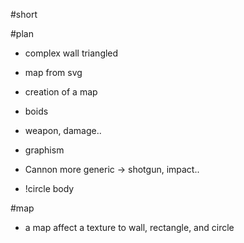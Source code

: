 #short

#plan

* complex wall triangled

* map from svg

* creation of a map

* boids

* weapon, damage..

* graphism

* Cannon more generic ->  shotgun, impact..

* !circle body

#map

* a map affect a texture to wall, rectangle, and circle
